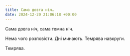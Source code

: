 ```yaml
---
title: Сама довга ніч…
date: 2024-12-20 21:06:18 +00:00
---
```


Сама довга ніч, сама темна ніч.

Нема чого розповісти. Дні минають. Темрява навкруги.

Темрява.
